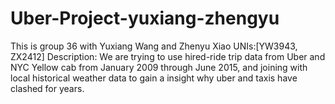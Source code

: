 # Uber-Project-yuxiang-zhengyu
 This is group 36 with Yuxiang Wang and Zhenyu Xiao
 UNIs:[YW3943, ZX2412]
 Description: 
 We are trying to use hired-ride trip data from Uber and NYC Yellow cab from January 2009 through June 2015, and joining with local historical weather data to gain a insight why uber and taxis have clashed for years. 
